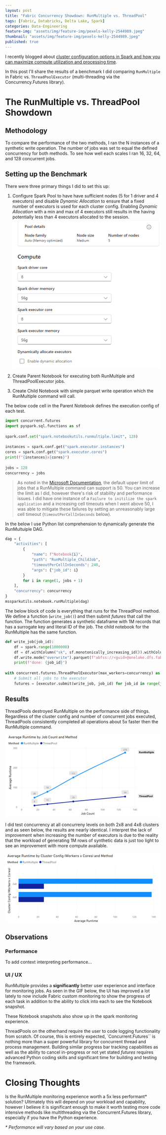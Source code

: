```yaml
---
layout: post
title: "Fabric Concurrency Showdown: RunMultiple vs. ThreadPool"
tags: [Fabric, Databricks, Delta Lake, Spark]
categories: Data-Engineering
feature-img: "assets/img/feature-img/pexels-kelly-2544989.jpeg"
thumbnail: "assets/img/feature-img/pexels-kelly-2544989.jpeg"
published: true
---
```


I recently blogged about [cluster configuration options in Spark and how you can maximize compute utilization and processing time](https://milescole.dev/optimization/2024/02/19/Unlocking-Parallel-Processing-Power.html). 

In this post I'll share the results of a benchmark I did comparing `RunMultiple` in Fabric vs. `ThreadPoolExecutor` (multi-threading via the Concurrency.Futures library).

# The RunMultiple vs. ThreadPool Showdown
## Methodology
To compare the performance of the two methods, I ran the N instances of a synthetic write operation. The number of jobs was set to equal the defined concurrency for both methods. To see how well each scales I ran 16, 32, 64, and 128 concurrent jobs.

## Setting up the Benchmark
There were three primary things I did to set this up:
1. Configure Spark Pool to have have sufficient nodes (5 for 1 driver and 4 executors) and disable _Dynamic Allocation_ to ensure that a fixed number of executors is used for each cluster config. Enabling _Dynamic Allocation_ with a min and max of 4 executors still results in the having potentially less than 4 executors allocated to the session.
![Dataframe Results](/assets/img/posts/RunMultiple-vs-ThreadPools/cluster-config.png)

1. Create Parent Notebook for executing both RunMultiple and ThreadPoolExecutor jobs.
1. Create Child Notebook with simple parquet write operation which the RunMultiple command will call.

The below code cell in the Parent Notebook defines the execution config of each test.

```python
import concurrent.futures
import pyspark.sql.functions as sf

spark.conf.set("spark.notebookutils.runmultiple.limit", 128)

instances = spark.conf.get("spark.executor.instances")
cores = spark.conf.get("spark.executor.cores")
print(f"{instances}x{cores}")

jobs = 128
concurrency = jobs
```
> As noted in the [Microsoft Documentation](https://learn.microsoft.com/en-us/fabric/data-engineering/microsoft-spark-utilities#reference-run-multiple-notebooks-in-parallel), the default upper limit of jobs that a RunMultiple command can support is 50. You can increase the limit as I did, however there's risk of stability and performance issues. I did have one instance of a `Failure to initilize the spark application` and a increasing cell timeouts when I went above 50, I was able to mitigate these failures by setting an unreasonably large cell timeout (`timeoutPerCellInSeconds` below).

In the below I use Python list comprehension to dynamically generate the RunMultuiple DAG.
```python
dag = {
    "activities": [
        {
            "name": f"Notebook{i}",
            "path": "RunMultiple_ChildJob",
            "timeoutPerCellInSeconds": 240,
            "args": {"job_id": i}
        }
        for i in range(1, jobs + 1)
    ],
    "concurrency": concurrency
}
mssparkutils.notebook.runMultiple(dag)
```
The below block of code is everything that runs for the ThreadPool method. We define a function (`write_job()`) and then submit _futures_ that call the function. The function generates a synthetic dataframe with 1M records that has a surrogate key and literal ID of the job. The child notebook for the RunMultiple has the same function.
```python
def write_job(job_id):
    df = spark.range(1000000)
    df = df.withColumn("sk", sf.monotonically_increasing_id()).withColumn("instance_id", sf.lit(job_id)).drop("id")
    df.write.mode("overwrite").parquet(f"abfss://<guid>@onelake.dfs.fabric.microsoft.com/<guid>/Files/benchmark/multithreading/{job_id}/")
    print(f"done: {job_id}")

with concurrent.futures.ThreadPoolExecutor(max_workers=concurrency) as executor:
    # Submit all jobs to the executor
    futures = [executor.submit(write_job, job_id) for job_id in range(jobs)]
```

## Results
ThreadPools destroyed RunMultiple on the performance side of things. Regardless of the cluster config and number of concurrent jobs executed, ThreadPools consistently completed all operations about 5x faster then the RunMultiple command.

![Dataframe Results](/assets/img/posts/RunMultiple-vs-ThreadPools/method-chart.png)

I did test concurrency at all concurreny levels on both 2x8 and 4x8 clusters and as seen below, the results are nearly identical. I interpret the lack of improvement when increasing the number of executors is due to the reality that the workload of generating 1M rows of synthetic data is just too light to see an improvement with more compute available.

![Dataframe Results](/assets/img/posts/RunMultiple-vs-ThreadPools/cluster-chart.png)

## Observations
### Performance
To add context interpreting performance...

### UI / UX
RunMultiple provides a **significantly** better user experience and interface for monitoring jobs. As seen in the GIF below, the UI has improved a lot lately to now include Fabric custom monitoring to show the progress of each task in addition to the ability to click into each to see the Notebook snapshot.

These Notebook snapshots also show up in the spark monitoring experience.

ThreadPools on the otherhand require the user to code logging functionality from scratch. Of course, this is entirely expected, `Concurrent.Futures`` is nothing more than a super powerful library for concurrent thread and process management. Building similar progress bar tracking capabilities as well as the ability to cancel in-progress or not yet stated _futures_ requires advanced Python coding skills and significant time for building and testing the framework.

# Closing Thoughts

Is the RunMultiple monitoring experience worth a 5x less performant* solution? Ultimately this will depend on your workload and capability, however I believe it is significant enough to make it worth testing more code intensive methods like multithreading via the Concurrent.Futures library, especially if you have the Python experience.

_* Performance will vary based on your use case._